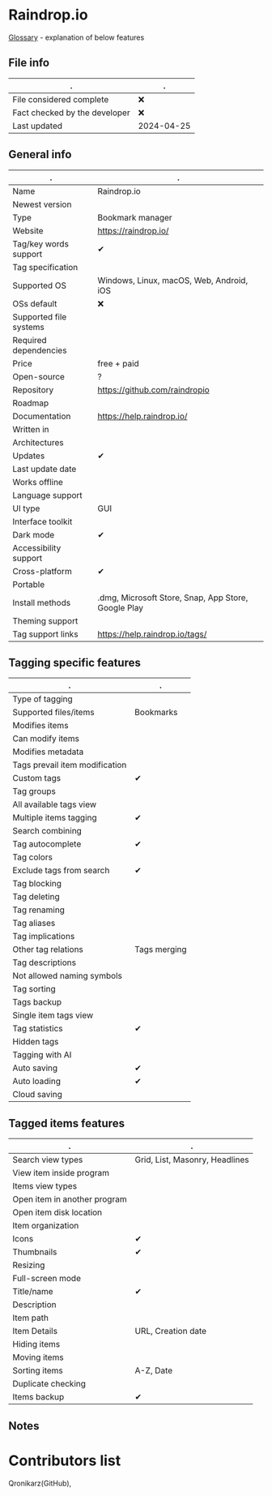 # Raindrop.io
[Glossary](glossary.md) - explanation of below features

## File info
. | . |
---|---
File considered complete | ❌
Fact checked by the developer | ❌
Last updated | 2024-04-25

## General info
. | . |
---|---
Name | Raindrop.io
Newest version | 
Type | Bookmark manager
Website | https://raindrop.io/
Tag/key words support | ✔
Tag specification | 
Supported OS | Windows, Linux, macOS, Web, Android, iOS
OSs default | ❌
Supported file systems | 
Required dependencies | 
Price | free + paid
Open-source | ?
Repository | https://github.com/raindropio
Roadmap | 
Documentation | https://help.raindrop.io/
Written in | 
Architectures | 
Updates | ✔
Last update date | 
Works offline | 
Language support | 
UI type | GUI
Interface toolkit | 
Dark mode | ✔
Accessibility support | 
Cross-platform | ✔
Portable | 
Install methods | .dmg, Microsoft Store, Snap, App Store, Google Play
Theming support | 
Tag support links | https://help.raindrop.io/tags/

## Tagging specific features
. | . |
---|---
Type of tagging | 
Supported files/items | Bookmarks
Modifies items | 
Can modify items | 
Modifies metadata | 
Tags prevail item modification | 
Custom tags | ✔
Tag groups | 
All available tags view | 
Multiple items tagging | ✔
Search combining | 
Tag autocomplete | ✔
Tag colors | 
Exclude tags from search | ✔
Tag blocking | 
Tag deleting | 
Tag renaming | 
Tag aliases | 
Tag implications | 
Other tag relations | Tags merging
Tag descriptions | 
Not allowed naming symbols | 
Tag sorting | 
Tags backup | 
Single item tags view | 
Tag statistics | ✔
Hidden tags | 
Tagging with AI | 
Auto saving | ✔
Auto loading | ✔
Cloud saving | 

## Tagged items features
. | . |
---|---
Search view types | Grid, List, Masonry, Headlines
View item inside program | 
Items view types | 
Open item in another program | 
Open item disk location | 
Item organization | 
Icons | ✔
Thumbnails | ✔
Resizing | 
Full-screen mode | 
Title/name | ✔
Description | 
Item path | 
Item Details | URL, Creation date
Hiding items | 
Moving items | 
Sorting items | A-Z, Date
Duplicate checking | 
Items backup | ✔

## Notes


# Contributors list
Qronikarz(GitHub), 
